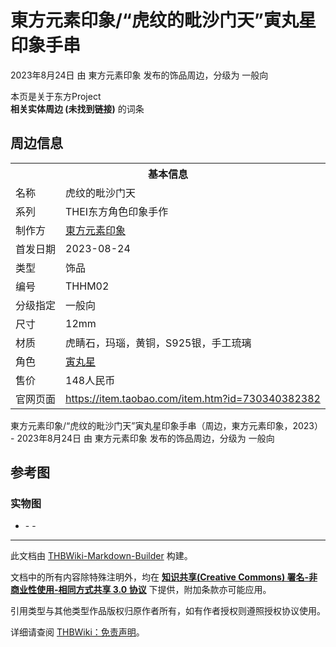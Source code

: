 # 東方元素印象/“虎纹的毗沙门天”寅丸星印象手串

<!-- source html: G:\repos\THBWiki-Markdown-Builder\THBWikiMarkdown\Temp\main\0\0d\ns0%3A%E6%9D%B1%E6%96%B9%E5%85%83%E7%B4%A0%E5%8D%B0%E8%B1%A1%2F%E2%80%9C%E8%99%8E%E7%BA%B9%E7%9A%84%E6%AF%97%E6%B2%99%E9%97%A8%E5%A4%A9%E2%80%9D%E5%AF%85%E4%B8%B8%E6%98%9F%E5%8D%B0%E8%B1%A1%E6%89%8B%E4%B8%B2.html -->

2023年8月24日 由 東方元素印象  发布的饰品周边，分级为 一般向

本页是关于东方Project  
 **相关实体周边 (未找到链接)** 的词条

## 周边信息

<table><tbody><tr><th colspan="2">基本信息</th></tr><tr><td class="label">名称</td><td> 虎纹的毗沙门天 </td></tr><tr><td class="label">系列</td><td> THEI东方角色印象手作 </td></tr><tr><td class="label">制作方</td><td><a href="./東方元素印象.md" title="東方元素印象">東方元素印象</a></td></tr><tr><td class="label">首发日期</td><td>2023-08-24</td></tr><tr><td class="label">类型</td><td>饰品</td></tr><tr><td class="label">编号</td><td>THHM02</td></tr><tr><td class="label">分级指定</td><td>一般向</td></tr><tr><td class="label">尺寸</td><td>12mm</td></tr><tr><td class="label">材质</td><td>虎睛石，玛瑙，黄铜，S925银，手工琉璃</td></tr><tr><td class="label">角色</td><td><a href="./寅丸星.md" title="寅丸星">寅丸星</a></td></tr><tr><td class="label">售价</td><td>148人民币</td></tr>
<tr><td class="label">官网页面</td><td><a rel="nofollow" class="external free" href="https://item.taobao.com/item.htm?id=730340382382">https://item.taobao.com/item.htm?id=730340382382</a></td></tr></tbody></table>

東方元素印象/“虎纹的毗沙门天”寅丸星印象手串（周边，東方元素印象，2023） - 2023年8月24日 由 東方元素印象  发布的饰品周边，分级为 一般向

## 参考图

### 实物图
- [](./文件-東方元素印象／“虎纹的毗沙门天”寅丸星印象手串实物图1.jpg.md)- [](./文件-東方元素印象／“虎纹的毗沙门天”寅丸星印象手串实物图2.jpg.md)- [](./文件-東方元素印象／“虎纹的毗沙门天”寅丸星印象手串实物图3.jpg.md)





---

此文档由 [THBWiki-Markdown-Builder](https://github.com/Delsin-Yu/THBWiki-Markdown-Builder) 构建。

文档中的所有内容除特殊注明外，均在 [**知识共享(Creative Commons) 署名-非商业性使用-相同方式共享 3.0 协议**](https://creativecommons.org/licenses/by-sa/3.0/deed.zh-hans) 下提供，附加条款亦可能应用。

引用类型与其他类型作品版权归原作者所有，如有作者授权则遵照授权协议使用。

详细请查阅 [THBWiki：免责声明](https://thbwiki.cc/THBWiki:%E5%85%8D%E8%B4%A3%E5%A3%B0%E6%98%8E)。

